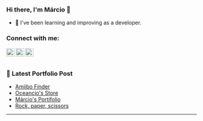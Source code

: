 ### Hi there, I'm Márcio 👋

- 🌱 I've been learning and improving as a developer. 

### Connect with me:

[<img align="left" alt="N3evin | Porfolio" width="22px"  src="https://simpleicons.org/icons/netlify.svg" />][website]
[<img align="left" alt="N3evin | LinkedIn" width="22px"  src="https://simpleicons.org/icons/linkedin.svg" />][linkedin]
[<img align="left" alt="N3evin | LinkedIn" width="22px"  src="https://simpleicons.org/icons/gmail.svg" />][email]

<br />
<br />

### 📕 Latest Portfolio Post

<!-- BLOG-POST-LIST:START -->
- [Amiibo Finder](https://github.com/MarcioAlvior/AmiiboApi)
- [Oceancio's Store](https://github.com/MarcioAlvior/E-commerce)
- [Márcio's Portifolio](https://github.com/MarcioAlvior/portifolio)
- [Rock, paper, scissors](https://github.com/MarcioAlvior/-RockPaperScissors)
<!-- BLOG-POST-LIST:END -->


---


[website]: https://marcioalvior.com/
[linkedin]: https://www.linkedin.com/in/marcioadrianoalvesjunior/
[email]: mailto:marcioalvesjrcontato@gmail.com

